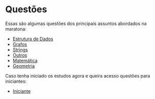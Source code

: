 # Questões

Essas são algumas questões dos principais assuntos abordados na maratona:

* [Estrutura de Dados](ED)
* [Grafos](Grafos)
* [Strings](Strings)
* [Outros](Outros)
* [Matemática](Matématica)
* [Geometria](Geometria)

Caso tenha iniciado os estudos agora e queira acesso questões para iniciantes:

* [Iniciante](Iniciante)
